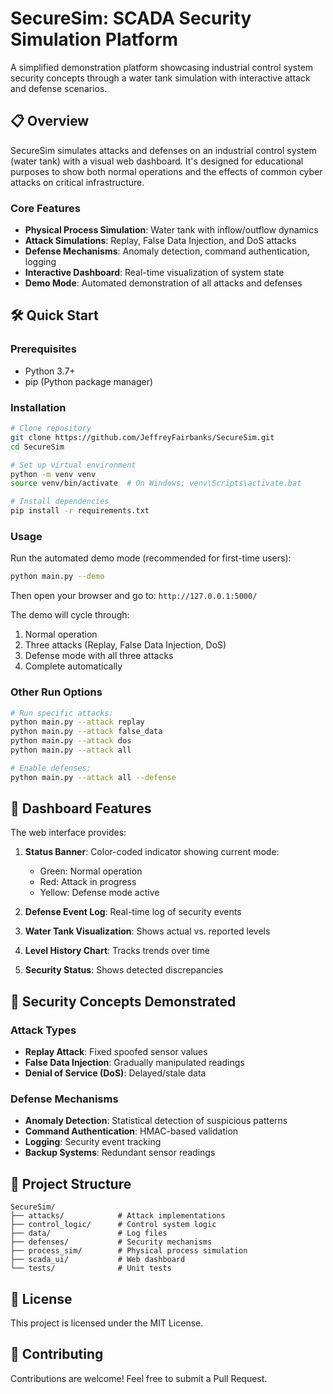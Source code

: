 # SecureSim: SCADA Security Simulation Platform

A simplified demonstration platform showcasing industrial control system security concepts through a water tank simulation with interactive attack and defense scenarios.

## 📋 Overview

SecureSim simulates attacks and defenses on an industrial control system (water tank) with a visual web dashboard. It's designed for educational purposes to show both normal operations and the effects of common cyber attacks on critical infrastructure.

### Core Features

- **Physical Process Simulation**: Water tank with inflow/outflow dynamics
- **Attack Simulations**: Replay, False Data Injection, and DoS attacks
- **Defense Mechanisms**: Anomaly detection, command authentication, logging
- **Interactive Dashboard**: Real-time visualization of system state
- **Demo Mode**: Automated demonstration of all attacks and defenses

## 🛠️ Quick Start

### Prerequisites
- Python 3.7+
- pip (Python package manager)

### Installation

```bash
# Clone repository
git clone https://github.com/JeffreyFairbanks/SecureSim.git
cd SecureSim

# Set up virtual environment
python -m venv venv
source venv/bin/activate  # On Windows: venv\Scripts\activate.bat

# Install dependencies
pip install -r requirements.txt
```

### Usage

Run the automated demo mode (recommended for first-time users):
```bash
python main.py --demo
```

Then open your browser and go to: `http://127.0.0.1:5000/`

The demo will cycle through:
1. Normal operation
2. Three attacks (Replay, False Data Injection, DoS)
3. Defense mode with all three attacks
4. Complete automatically

### Other Run Options

```bash
# Run specific attacks:
python main.py --attack replay
python main.py --attack false_data
python main.py --attack dos
python main.py --attack all

# Enable defenses:
python main.py --attack all --defense
```

## 🔎 Dashboard Features

The web interface provides:

1. **Status Banner**: Color-coded indicator showing current mode:
   - Green: Normal operation
   - Red: Attack in progress 
   - Yellow: Defense mode active

2. **Defense Event Log**: Real-time log of security events

3. **Water Tank Visualization**: Shows actual vs. reported levels

4. **Level History Chart**: Tracks trends over time

5. **Security Status**: Shows detected discrepancies

## 🔐 Security Concepts Demonstrated

### Attack Types
- **Replay Attack**: Fixed spoofed sensor values
- **False Data Injection**: Gradually manipulated readings
- **Denial of Service (DoS)**: Delayed/stale data

### Defense Mechanisms
- **Anomaly Detection**: Statistical detection of suspicious patterns
- **Command Authentication**: HMAC-based validation
- **Logging**: Security event tracking
- **Backup Systems**: Redundant sensor readings

## 📁 Project Structure

```
SecureSim/
├── attacks/            # Attack implementations
├── control_logic/      # Control system logic
├── data/               # Log files
├── defenses/           # Security mechanisms
├── process_sim/        # Physical process simulation
├── scada_ui/           # Web dashboard
└── tests/              # Unit tests
```

## 📄 License

This project is licensed under the MIT License.

## 🤝 Contributing

Contributions are welcome! Feel free to submit a Pull Request.